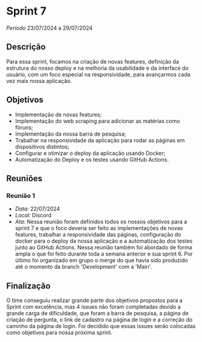 # Sprint 7

*Período* 23/07/2024 a 29/07/2024

## Descrição 

Para essa sprint, focamos na criação de novas features, definição da estrutura do nosso deploy e na melhoria da usabilidade e da interface do usuário, com um foco especial na responsividade, para avançarmos cada vez mais nossa aplicação.

## Objetivos

- Implementação de novas features;
- Implementação do web scraping para adicionar as matérias como fóruns;
- Implementação da nossa barra de pesquisa;
- Trabalhar na responsividade da aplicação para rodar as páginas em dispositivos distintos;
- Configurar e otimizar o deploy da aplicação usando Docker;
- Automatização do Deploy e os testes usando GitHub Actions.

## Reuniões

### Reunião 1
- *Data:* 22/07/2024
- *Local:* Discord
- *Ata:*
Nessa reunião foram definidos todos os nossos objetivos para a sprint 7 e que o foco deveria ser feito as implementações de novas features, trabalhar a responsividade das páginas, configuração do docker para o deploy da nossa aplicação e a automatização dos testes junto ao GitHub Actions. 
Nessa reunião também foi abordado de forma ampla o que foi feito durante toda a semana anterior e sua sprint 6.
Por último foi organizado em grupo o merge do que havia sido produzido até o momento da branch 'Development' com a 'Main'.

## Finalização 

O time conseguiu realizar grande parte dos objetivos propostos para a Sprint com excelência, mas 4 issues não foram completadas devido a grande carga de dificuldade, que foram a barra de pesquisa, a página de criação de pergunta, o link de cadastro na página de login e a correção do caminho da página de login. Foi decidido que essas issues serão colocadas como objetivos para nossa próxima sprint.